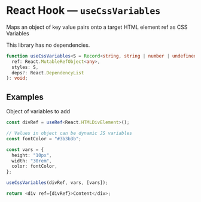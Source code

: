 # React Hook &mdash; `useCssVariables`

Maps an object of key value pairs onto a target HTML element ref as CSS Variables

This library has no dependencies.

```ts
function useCssVariables<S = Record<string, string | number | undefined>>(
  ref: React.MutableRefObject<any>,
  styles: S,
  deps?: React.DependencyList
): void;
```

## Examples

Object of variables to add

```ts
const divRef = useRef<React.HTMLDivElement>();

// Values in object can be dynamic JS variables
const fontColor = "#3b3b3b";

const vars = {
  height: "10px",
  width: "30rem",
  color: fontColor,
};

useCssVariables(divRef, vars, [vars]);

return <div ref={divRef}>Content</div>;
```
